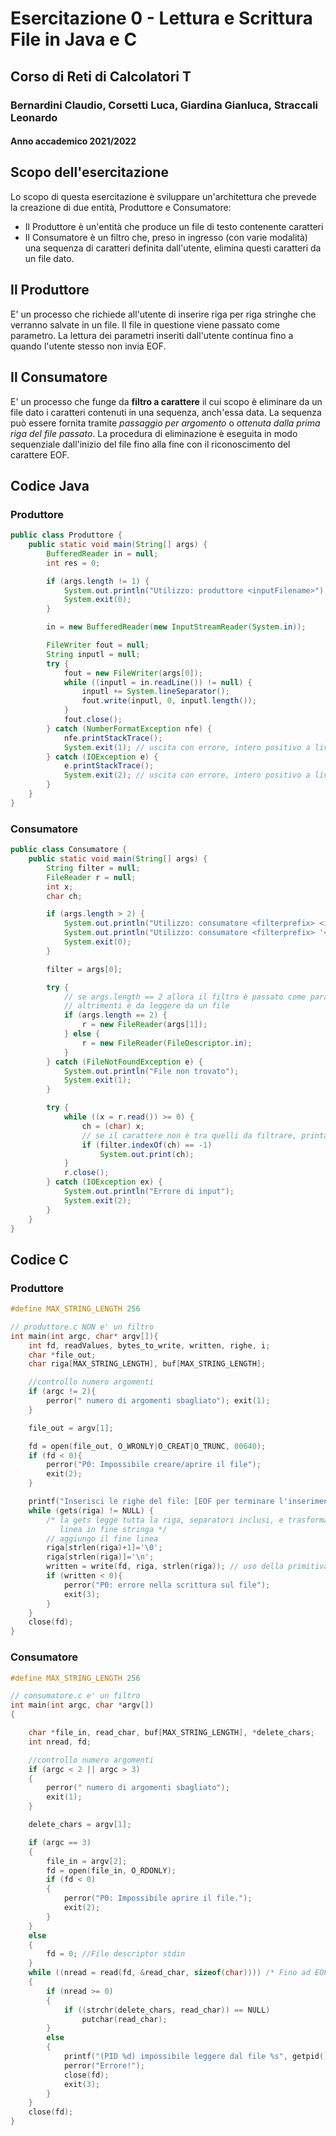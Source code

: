 # Esercitazione 0 - Lettura e Scrittura File in Java e C

## Corso di Reti di Calcolatori T

### Bernardini Claudio, Corsetti Luca, Giardina Gianluca, Straccali Leonardo

#### Anno accademico 2021/2022

## Scopo dell'esercitazione

Lo scopo di questa esercitazione è sviluppare un'architettura che prevede la creazione di due entità, Produttore e Consumatore:

- Il Produttore è un'entità che produce un file di testo contenente caratteri
- Il Consumatore è un filtro che, preso in ingresso (con varie modalità) una sequenza di caratteri definita dall'utente, elimina questi caratteri da un file dato.

## Il Produttore

E' un processo che richiede all'utente di inserire riga per riga stringhe che verranno salvate in un file. Il file in questione viene passato come parametro.
La lettura dei parametri inseriti dall'utente continua fino a quando l'utente stesso non invia EOF.

## Il Consumatore

E' un processo che funge da **filtro a carattere** il cui scopo è eliminare da un file dato i caratteri contenuti in una sequenza, anch'essa data. La sequenza può essere fornita tramite _passaggio per argomento_ o _ottenuta dalla prima riga del file passato_.
La procedura di eliminazione è eseguita in modo sequenziale dall'inizio del file fino alla fine con il riconoscimento del carattere EOF.

## Codice Java

### Produttore

```java
public class Produttore {
    public static void main(String[] args) {
        BufferedReader in = null;
        int res = 0;

        if (args.length != 1) {
            System.out.println("Utilizzo: produttore <inputFilename>");
            System.exit(0);
        }

        in = new BufferedReader(new InputStreamReader(System.in));

        FileWriter fout = null;
        String inputl = null;
        try {
            fout = new FileWriter(args[0]);
            while ((inputl = in.readLine()) != null) {
                inputl += System.lineSeparator();
                fout.write(inputl, 0, inputl.length());
            }
            fout.close();
        } catch (NumberFormatException nfe) {
            nfe.printStackTrace();
            System.exit(1); // uscita con errore, intero positivo a livello di sistema Unix
        } catch (IOException e) {
            e.printStackTrace();
            System.exit(2); // uscita con errore, intero positivo a livello di sistema Unix
        }
    }
}
```

### Consumatore

```java
public class Consumatore {
    public static void main(String[] args) {
        String filter = null;
        FileReader r = null;
        int x;
        char ch;

        if (args.length > 2) {
            System.out.println("Utilizzo: consumatore <filterprefix> <inputFilename> oppure");
            System.out.println("Utilizzo: consumatore <filterprefix> '<' <inputFilename>");
            System.exit(0);
        }

        filter = args[0];

        try {
            // se args.length == 2 allora il filtro è passato come parametro
            // altrimenti è da leggere da un file
            if (args.length == 2) {
                r = new FileReader(args[1]);
            } else {
                r = new FileReader(FileDescriptor.in);
            }
        } catch (FileNotFoundException e) {
            System.out.println("File non trovato");
            System.exit(1);
        }

        try {
            while ((x = r.read()) >= 0) {
                ch = (char) x;
                // se il carattere non è tra quelli da filtrare, printa
                if (filter.indexOf(ch) == -1)
                    System.out.print(ch);
            }
            r.close();
        } catch (IOException ex) {
            System.out.println("Errore di input");
            System.exit(2);
        }
    }
}
```

## Codice C

### Produttore

```c
#define MAX_STRING_LENGTH 256

// produttore.c NON e' un filtro
int main(int argc, char* argv[]){
	int fd, readValues, bytes_to_write, written, righe, i;
	char *file_out;
	char riga[MAX_STRING_LENGTH], buf[MAX_STRING_LENGTH];

	//controllo numero argomenti
	if (argc != 2){
		perror(" numero di argomenti sbagliato"); exit(1);
	}

	file_out = argv[1];

	fd = open(file_out, O_WRONLY|O_CREAT|O_TRUNC, 00640);
	if (fd < 0){
		perror("P0: Impossibile creare/aprire il file");
		exit(2);
	}

	printf("Inserisci le righe del file: [EOF per terminare l'inserimento] \n");
	while (gets(riga) != NULL) {
		/* la gets legge tutta la riga, separatori inclusi, e trasforma il fine
	       linea in fine stringa */
		// aggiungo il fine linea
		riga[strlen(riga)+1]='\0';
		riga[strlen(riga)]='\n';
		written = write(fd, riga, strlen(riga)); // uso della primitiva
		if (written < 0){
			perror("P0: errore nella scrittura sul file");
			exit(3);
		}
	}
	close(fd);
}
```

### Consumatore

```c
#define MAX_STRING_LENGTH 256

// consumatore.c e' un filtro
int main(int argc, char *argv[])
{

    char *file_in, read_char, buf[MAX_STRING_LENGTH], *delete_chars;
    int nread, fd;

    //controllo numero argomenti
    if (argc < 2 || argc > 3)
    {
        perror(" numero di argomenti sbagliato");
        exit(1);
    }

    delete_chars = argv[1];

    if (argc == 3)
    {
        file_in = argv[2];
        fd = open(file_in, O_RDONLY);
        if (fd < 0)
        {
            perror("P0: Impossibile aprire il file.");
            exit(2);
        }
    }
    else
    {
        fd = 0; //File descriptor stdin
    }
    while ((nread = read(fd, &read_char, sizeof(char)))) /* Fino ad EOF*/
    {
        if (nread >= 0)
        {
            if ((strchr(delete_chars, read_char)) == NULL)
                putchar(read_char);
        }
        else
        {
            printf("(PID %d) impossibile leggere dal file %s", getpid(), file_in);
            perror("Errore!");
            close(fd);
            exit(3);
        }
    }
    close(fd);
}
```

